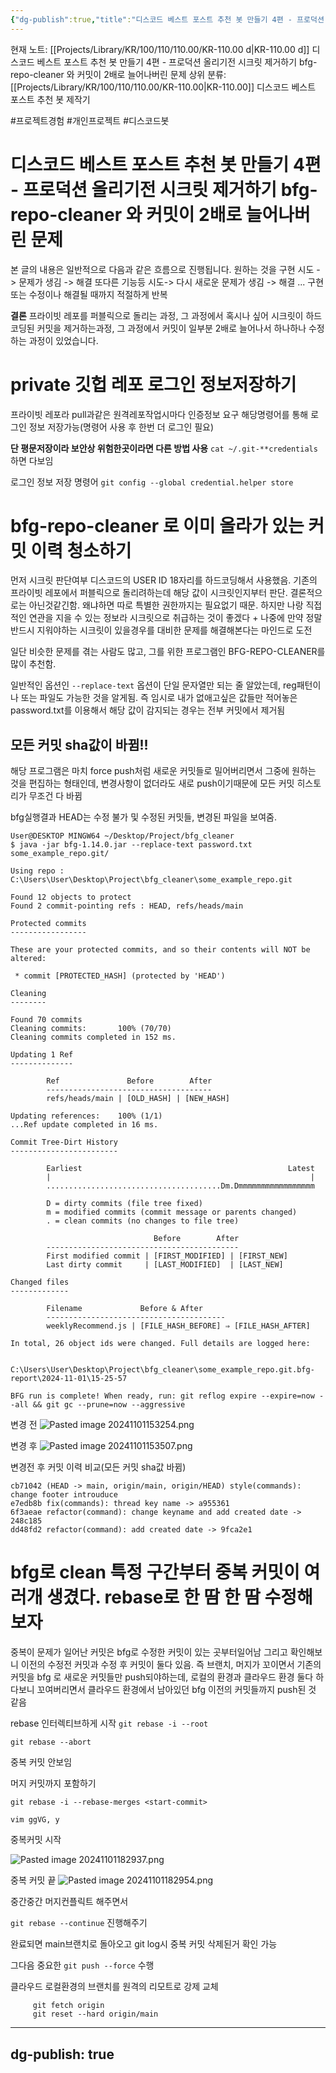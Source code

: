 ```yaml
---
{"dg-publish":true,"title":"디스코드 베스트 포스트 추천 봇 만들기 4편 - 프로덕션 올리기전 시크릿 제거하기 bfg-repo-cleaner 와 커밋이 2배로 늘어나버린 문제","description":"기존의 커밋을 bfg-repo-cleaner툴을 이용해지원보고, 그 과정에서 두 환경을 동작하며 생긴 커밋이 중복 추가된 경우를 해결해봅니다","permalink":"/projects/library/kr/100/110/110-00/kr-110-00-d/","dgPassFrontmatter":true,"noteIcon":"0","created":"2024-11-20T23:06:06.046+09:00","updated":"2024-11-21T00:57:46.465+09:00"}
---
```


현재 노트: [[Projects/Library/KR/100/110/110.00/KR-110.00 d\|KR-110.00 d]] 디스코드 베스트 포스트 추천 봇 만들기 4편 - 프로덕션 올리기전 시크릿 제거하기 bfg-repo-cleaner 와 커밋이 2배로 늘어나버린 문제
상위 분류: [[Projects/Library/KR/100/110/110.00/KR-110.00\|KR-110.00]] 디스코드 베스트 포스트 추천 봇 제작기


#프로젝트경험 #개인프로젝트 #디스코드봇

# 디스코드 베스트 포스트 추천 봇 만들기 4편 - 프로덕션 올리기전 시크릿 제거하기 bfg-repo-cleaner 와 커밋이 2배로 늘어나버린 문제

본 글의 내용은 일반적으로  다음과 같은 흐름으로 진행됩니다.
원하는 것을 구현 시도 -> 문제가 생김 -> 해결
또다른 기능등 시도-> 다시 새로운 문제가 생김 -> 해결
... 구현 또는 수정이나 해결될 때까지 적절하게 반복


**결론**
프라이빗 레포를 퍼블릭으로 돌리는 과정, 그 과정에서 혹시나 싶어 시크릿이 하드코딩된 커밋을 제거하는과정, 그 과정에서 커밋이 일부분 2배로 늘어나서 하나하나 수정하는 과정이 있었습니다.

# private 깃헙 레포 로그인 정보저장하기

프라이빗 레포라 pull과같은 원격레포작업시마다 인증정보 요구
해당명령어를 통해 로그인 정보 저장가능(명령어 사용 후 한번 더 로그인 필요)

**단 평문저장이라 보안상 위험한곳이라면 다른 방법 사용**
`cat ~/.git-**credentials` 하면 다보임

로그인 정보 저장 명령어
`git config --global credential.helper store` 

# bfg-repo-cleaner 로 이미 올라가 있는 커밋 이력 청소하기

먼저 시크릿 판단여부
디스코드의 USER ID 18자리를 하드코딩해서 사용했음. 기존의 프라이빗 레포에서 퍼블릭으로 돌리려하는데 해당 값이 시크릿인지부터 판단.
결론적으로는 아닌것같긴함. 왜냐하면 따로 특별한 권한까지는 필요없기 때문. 하지만 나랑 직접적인 연관을 지을 수 있는 정보라 시크릿으로 취급하는 것이 좋겠다 + 나중에 만약 정말 반드시 지워야하는 시크릿이 있을경우를 대비한 문제를 해결해본다는 마인드로 도전

일단 비슷한 문제를 겪는 사람도 많고, 그를 위한 프로그램인 BFG-REPO-CLEANER를 많이 추천함.


일반적인 옵션인 `--replace-text` 옵션이 단일 문자열만 되는 줄 알았는데, reg패턴이나 또는 파일도  가능한 것을 알게됨. 즉 임시로 내가 없애고싶은 값들만 적어놓은 password.txt를 이용해서 해당 값이 감지되는 경우는 전부 커밋에서 제거됨

## **모든 커밋 sha값이 바뀜!!**
해당 프로그램은 마치 force push처럼 새로운 커밋들로 밀어버리면서 그중에 원하는 것을 편집하는 형태인데, 변경사항이 없더라도 새로 push이기때문에 모든 커밋 히스토리가 무조건 다 바뀜

bfg실행결과 HEAD는 수정 불가 및 수정된 커밋들, 변경된 파일을 보여줌.
```
User@DESKTOP MINGW64 ~/Desktop/Project/bfg_cleaner
$ java -jar bfg-1.14.0.jar --replace-text password.txt some_example_repo.git/

Using repo : C:\Users\User\Desktop\Project\bfg_cleaner\some_example_repo.git

Found 12 objects to protect
Found 2 commit-pointing refs : HEAD, refs/heads/main

Protected commits
-----------------

These are your protected commits, and so their contents will NOT be altered:

 * commit [PROTECTED_HASH] (protected by 'HEAD')

Cleaning
--------

Found 70 commits
Cleaning commits:       100% (70/70)
Cleaning commits completed in 152 ms.

Updating 1 Ref
--------------

        Ref               Before        After
        -------------------------------------
        refs/heads/main | [OLD_HASH] | [NEW_HASH]

Updating references:    100% (1/1)
...Ref update completed in 16 ms.

Commit Tree-Dirt History
------------------------

        Earliest                                              Latest
        |                                                          |
        .......................................Dm.Dmmmmmmmmmmmmmmmmm

        D = dirty commits (file tree fixed)
        m = modified commits (commit message or parents changed)
        . = clean commits (no changes to file tree)

                                Before        After
        -------------------------------------------
        First modified commit | [FIRST_MODIFIED] | [FIRST_NEW]
        Last dirty commit     | [LAST_MODIFIED]  | [LAST_NEW]

Changed files
-------------

        Filename             Before & After
        ----------------------------------------
        weeklyRecommend.js | [FILE_HASH_BEFORE] ⇒ [FILE_HASH_AFTER]

In total, 26 object ids were changed. Full details are logged here:

        C:\Users\User\Desktop\Project\bfg_cleaner\some_example_repo.git.bfg-report\2024-11-01\15-25-57

BFG run is complete! When ready, run: git reflog expire --expire=now --all && git gc --prune=now --aggressive

```

변경 전
![Pasted image 20241101153254.png](/img/user/images/Past%20images/Pasted%20image%2020241101153254.png)


변경 후
![Pasted image 20241101153507.png](/img/user/images/Past%20images/Pasted%20image%2020241101153507.png)


변경전 후 커밋 이력 비교(모든 커밋 sha값 바뀜)
```
cb71042 (HEAD -> main, origin/main, origin/HEAD) style(commands): change footer introuduce
e7edb8b fix(commands): thread key name -> a955361
6f3aeae refactor(command): change keyname and add created date -> 248c185
dd48fd2 refactor(command): add created date -> 9fca2e1
```



# bfg로 clean 특정 구간부터 중복 커밋이 여러개 생겼다. rebase로 한 땀 한 땀 수정해보자

중복이 문제가 일어난 커밋은 bfg로 수정한 커밋이 있는 곳부터일어남
그리고 확인해보니 이전의 수정전 커밋과 수정 후 커밋이 둘다 있음.
즉 브랜치, 머지가 꼬이면서 기존의 커밋을 bfg 로 새로운 커밋들만 push되야하는데, 로컬의 환경과 클라우드 환경 둘다 하다보니 꼬여버리면서 클라우드 환경에서 남아있던 bfg 이전의 커밋들까지 push된 것 같음


rebase 인터렉티브하게 시작
`git rebase -i --root`

`git rebase --abort`

중복 커밋 안보임


머지 커밋까지 포함하기


`git rebase -i --rebase-merges <start-commit>`


`vim ggVG, y`

중복커밋 시작

![Pasted image 20241101182937.png](/img/user/images/Past%20images/Pasted%20image%2020241101182937.png)


중복 커밋 끝
![Pasted image 20241101182954.png](/img/user/images/Past%20images/Pasted%20image%2020241101182954.png)



중간중간 머지컨플릭트 해주면서

`git rebase --continue` 진행해주기

완료되면 main브랜치로 돌아오고 git log시 중복 커밋 삭제된거 확인 가능

그다음 중요한 `git push --force` 수행

클라우드 로컬환경의 브랜치를 원격의 리모트로 강제 교체
```
     git fetch origin
     git reset --hard origin/main
```

---
dg-publish: true
---

